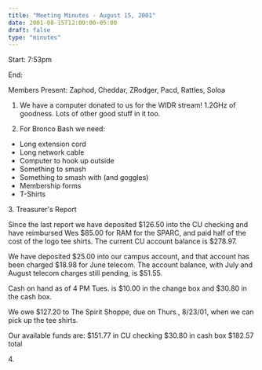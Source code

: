 ```yaml
---
title: "Meeting Minutes - August 15, 2001"
date: 2001-08-15T12:00:00-05:00
draft: false
type: "minutes"
---
```


Start: 7:53pm </p><p>
End: </p><p>
Members Present: Zaphod, Cheddar, ZRodger, Pacd, Rattles, Soloa </p><p>
1. We have a computer donated to us for the WIDR stream! 1.2GHz of  goodness.  Lots of other good stuff in it too. </p><p>
2. For Bronco Bash we need: </p><p>
<ul> <li>Long extension cord</li> <li>Long network cable</li> <li>Computer to hook up outside</li> <li>Something to smash</li> <li>Something to smash with (and goggles)</li> <li>Membership forms</li> <li>T-Shirts</li> </ul> </p><p>
3. Treasurer's Report </p><p>
Since the last report we have deposited $126.50 into the CU checking and have reimbursed Wes $85.00 for RAM for the SPARC, and paid half of the cost of the logo tee shirts.  The current CU account balance is $278.97. </p><p>
We have deposited $25.00 into our campus account, and that account has been charged $18.98 for June telecom. The account balance, with July and August telecom charges still pending, is $51.55. </p><p>
Cash on hand as of 4 PM Tues. is $10.00 in the change box and $30.80 in the cash box. </p><p>
We owe $127.20 to The Spirit Shoppe, due on Thurs., 8/23/01, when we can pick up the tee shirts. </p><p>
Our available funds are: $151.77 in CU checking $30.80 in cash box $182.57 total </p><p>
4.  </p>
